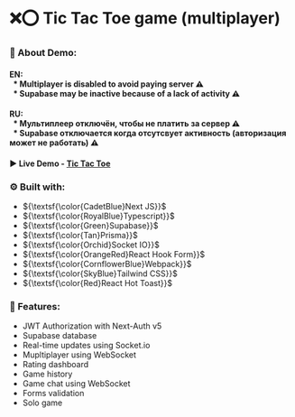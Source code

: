 # ❌⭕ Tic Tac Toe game (multiplayer)

### 🔔 About Demo:
#### EN: <br> &nbsp; * Multiplayer is disabled to avoid paying server ⚠️ </br> &nbsp; * Supabase may be inactive because of a lack of activity ⚠️
#### RU: <br> &nbsp; * Мультиплеер отключён, чтобы не платить за сервер ⚠️ </br> &nbsp; * Supabase отключается когда отсутсвует активность (авторизация может не работать) ⚠️

#### ▶️ Live Demo - [Tic Tac Toe](https://tic-tac-toe-knyazweb.vercel.app)

### ⚙️ Built with:

* ${\textsf{\color{CadetBlue}Next JS}}$
* ${\textsf{\color{RoyalBlue}Typescript}}$
* ${\textsf{\color{Green}Supabase}}$
* ${\textsf{\color{Tan}Prisma}}$
* ${\textsf{\color{Orchid}Socket IO}}$
* ${\textsf{\color{OrangeRed}React Hook Form}}$
* ${\textsf{\color{CornflowerBlue}Webpack}}$
* ${\textsf{\color{SkyBlue}Tailwind CSS}}$
* ${\textsf{\color{Red}React Hot Toast}}$


### 💫 Features:

* JWT Authorization with Next-Auth v5
* Supabase database
* Real-time updates using Socket.io
* Mupltiplayer using WebSocket
* Rating dashboard
* Game history
* Game chat using WebSocket
* Forms validation
* Solo game
  



